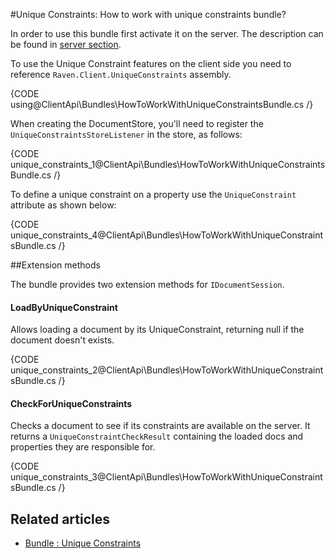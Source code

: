 #Unique Constraints: How to work with unique constraints bundle?

In order to use this bundle first activate it on the server. The description can be found in [server section](../../server/bundles/unique-constraints).

To use the Unique Constraint features on the client side you need to reference `Raven.Client.UniqueConstraints` assembly.

{CODE using@ClientApi\Bundles\HowToWorkWithUniqueConstraintsBundle.cs /}

When creating the DocumentStore, you'll need to register the `UniqueConstraintsStoreListener` in the store, as follows:

{CODE unique_constraints_1@ClientApi\Bundles\HowToWorkWithUniqueConstraintsBundle.cs /}

To define a unique constraint on a property use the `UniqueConstraint` attribute as shown below:

{CODE unique_constraints_4@ClientApi\Bundles\HowToWorkWithUniqueConstraintsBundle.cs /}

##Extension methods

The bundle provides two extension methods for `IDocumentSession`.

#### LoadByUniqueConstraint

Allows loading a document by its UniqueConstraint, returning null if the document doesn't exists.

{CODE unique_constraints_2@ClientApi\Bundles\HowToWorkWithUniqueConstraintsBundle.cs /}

#### CheckForUniqueConstraints

Checks a document to see if its constraints are available on the server. It returns a `UniqueConstraintCheckResult` containing the loaded docs and properties they are responsible for.

{CODE unique_constraints_3@ClientApi\Bundles\HowToWorkWithUniqueConstraintsBundle.cs /}

## Related articles

* [Bundle : Unique Constraints](../../server/bundles/unique-constraints)
